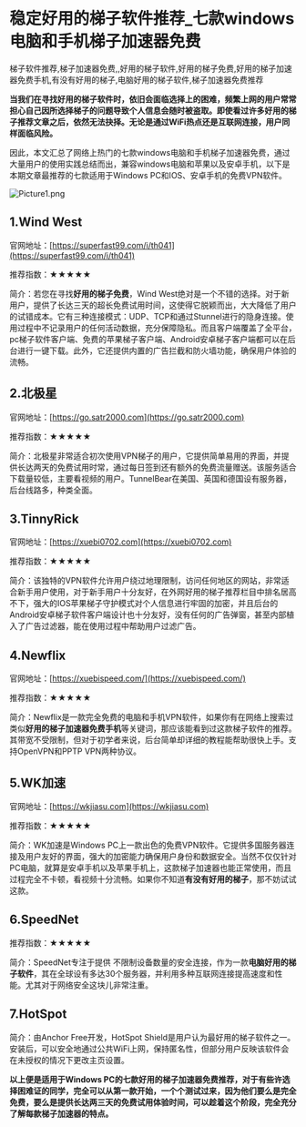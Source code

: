 # 稳定好用的梯子软件推荐_七款windows电脑和手机梯子加速器免费
梯子软件推荐,梯子加速器免费,,好用的梯子软件,好用的梯子免费,好用的梯子加速器免费手机,有没有好用的梯子,电脑好用的梯子软件,梯子加速器免费推荐

**当我们在寻找好用的梯子软件时，依旧会面临选择上的困难，频繁上网的用户常常担心自己因所选择梯子的问题导致个人信息会随时被盗取。即使看过许多好用的梯子推荐文章之后，依然无法抉择。无论是通过WiFi热点还是互联网连接，用户同样面临风险。**

因此，本文汇总了网络上热门的七款windows电脑和手机梯子加速器免费，通过大量用户的使用实践总结而出，兼容windows电脑和苹果以及安卓手机，以下是本期文章最推荐的七款适用于Windows PC和IOS、安卓手机的免费VPN软件。

![Picture1.png](https://p.inari.site/usr/795/675bc8a6b3e70.png)

## 1.Wind West
官网地址：[https://superfast99.com/i/th041](https://superfast99.com/i/th041)

推荐指数：★★★★★

简介：若您在寻找**好用的梯子免费**，Wind West绝对是一个不错的选择。对于新用户，提供了长达三天的超长免费试用时间，这使得它脱颖而出，大大降低了用户的试错成本。它有三种连接模式：UDP、TCP和通过Stunnel进行的隐身连接。使用过程中不记录用户的任何活动数据，充分保障隐私。而且客户端覆盖了全平台，pc梯子软件客户端、免费的苹果梯子客户端、Android安卓梯子客户端都可以在后台进行一键下载。此外，它还提供内置的广告拦截和防火墙功能，确保用户体验的流畅。

## 2.北极星
官网地址：[https://go.satr2000.com](https://go.satr2000.com)

推荐指数：★★★★★

简介：北极星非常适合初次使用VPN梯子的用户，它提供简单易用的界面，并提供长达两天的免费试用时常，通过每日签到还有额外的免费流量赠送。该服务适合下载量较低，主要看视频的用户。TunnelBear在美国、英国和德国设有服务器，后台线路多，种类全面。

## 3.TinnyRick
官网地址：[https://xuebi0702.com](https://xuebi0702.com)

推荐指数：★★★★★

简介：该独特的VPN软件允许用户绕过地理限制，访问任何地区的网站，非常适合新手用户使用，对于新手用户十分友好，在外网好用的梯子推荐栏目中排名居高不下，强大的IOS苹果梯子守护模式对个人信息进行牢固的加密，并且后台的Android安卓梯子软件客户端设计也十分友好，没有任何的广告弹窗，甚至内部植入了广告过滤器，能在使用过程中帮助用户过滤广告。

## 4.Newflix
官网地址：[https://xuebispeed.com/](https://xuebispeed.com/)

推荐指数：★★★★★

简介：Newflix是一款完全免费的电脑和手机VPN软件，如果你有在网络上搜索过类似**好用的梯子加速器免费手机**等关键词，那应该能看到过这款梯子软件的推荐。其带宽不受限制，但对于初学者来说，后台简单却详细的教程能帮助很快上手。支持OpenVPN和PPTP VPN两种协议。

## 5.WK加速
官网地址：[https://wkjiasu.com](https://wkjiasu.com)

推荐指数：★★★★★

简介：WK加速是Windows PC上一款出色的免费VPN软件。它提供多国服务器连接及用户友好的界面，强大的加密能力确保用户身份和数据安全。当然不仅仅针对PC电脑，就算是安卓手机以及苹果手机上，这款梯子加速器也能正常使用，而且过程完全不卡顿，看视频十分流畅。如果你不知道**有没有好用的梯子**，那不妨试试这款。

## 6.SpeedNet
推荐指数：★★★★★

简介：SpeedNet专注于提供 不限制设备数量的安全连接，作为一款**电脑好用的梯子软件**，其在全球设有多达30个服务器，并利用多种互联网连接提高速度和性能。尤其对于网络安全这块儿非常注重。

## 7.HotSpot
简介：由Anchor Free开发，HotSpot Shield是用户认为最好用的梯子软件之一。安装后，可以安全地通过公共WiFi上网，保持匿名性，但部分用户反映该软件会在未授权的情况下更改主页设置。

**以上便是适用于Windows PC的七款好用的梯子加速器免费推荐，对于有些许选择困难证的同学，完全可以从第一款开始，一个个测试过来，因为他们要么是完全免费，要么是提供长达两三天的免费试用体验时间，可以趁着这个阶段，完全充分了解每款梯子加速器的特点。**

